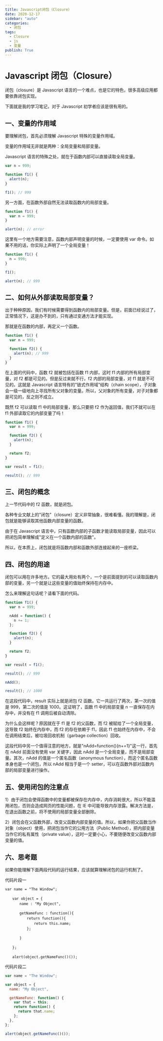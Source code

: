 ```yaml
---
title: Javascript闭包（Closure）
date: 2020-12-17
sidebar: "auto"
categories:
  - 闭包
tags:
  - Closure
  - js
  - 变量
publish: True
---
```


# Javascript 闭包（Closure）

闭包（closure）是 Javascript 语言的一个难点，也是它的特色，很多高级应用都要依靠闭包实现。

下面就是我的学习笔记，对于 Javascript 初学者应该是很有用的。

## 一、变量的作用域

要理解闭包，首先必须理解 Javascript 特殊的变量作用域。

变量的作用域无非就是两种：全局变量和局部变量。

Javascript 语言的特殊之处，就在于函数内部可以直接读取全局变量。

```js
var n = 999;

function f1() {
  alert(n);
}

f1(); // 999
```

另一方面，在函数外部自然无法读取函数内的局部变量。

```js
function f1() {
  var n = 999;
}

alert(n); // error
```

这里有一个地方需要注意，函数内部声明变量的时候，一定要使用 var 命令。如果不用的话，你实际上声明了一个全局变量！

```js
function f1() {
  n = 999;
}

f1();

alert(n); // 999
```

## 二、如何从外部读取局部变量？

出于种种原因，我们有时候需要得到函数内的局部变量。但是，前面已经说过了，正常情况下，这是办不到的，只有通过变通方法才能实现。

那就是在函数的内部，再定义一个函数。

```js
function f1() {
  var n = 999;

  function f2() {
    alert(n); // 999
  }
}
```

在上面的代码中，函数 f2 就被包括在函数 f1 内部，这时 f1 内部的所有局部变量，对 f2 都是可见的。但是反过来就不行，f2 内部的局部变量，对 f1 就是不可见的。这就是 Javascript 语言特有的"链式作用域"结构（chain scope），子对象会一级一级地向上寻找所有父对象的变量。所以，父对象的所有变量，对子对象都是可见的，反之则不成立。

既然 f2 可以读取 f1 中的局部变量，那么只要把 f2 作为返回值，我们不就可以在 f1 外部读取它的内部变量了吗！

```js
function f1() {
  var n = 999;

  function f2() {
    alert(n);
  }

  return f2;
}

var result = f1();

result(); // 999
```

## 三、闭包的概念

上一节代码中的 f2 函数，就是闭包。

各种专业文献上的"闭包"（closure）定义非常抽象，很难看懂。我的理解是，闭包就是能够读取其他函数内部变量的函数。

由于在 Javascript 语言中，只有函数内部的子函数才能读取局部变量，因此可以把闭包简单理解成"定义在一个函数内部的函数"。

所以，在本质上，闭包就是将函数内部和函数外部连接起来的一座桥梁。

## 四、闭包的用途

闭包可以用在许多地方。它的最大用处有两个，一个是前面提到的可以读取函数内部的变量，另一个就是让这些变量的值始终保持在内存中。

怎么来理解这句话呢？请看下面的代码。

```js
function f1() {
  var n = 999;

  nAdd = function() {
    n += 1;
  };

  function f2() {
    alert(n);
  }

  return f2;
}

var result = f1();

result(); // 999

nAdd();

result(); // 1000
```

在这段代码中，result 实际上就是闭包 f2 函数。它一共运行了两次，第一次的值是 999，第二次的值是 1000。这证明了，函数 f1 中的局部变量 n 一直保存在内存中，并没有在 f1 调用后被自动清除。

为什么会这样呢？原因就在于 f1 是 f2 的父函数，而 f2 被赋给了一个全局变量，这导致 f2 始终在内存中，而 f2 的存在依赖于 f1，因此 f1 也始终在内存中，不会在调用结束后，被垃圾回收机制（garbage collection）回收。

这段代码中另一个值得注意的地方，就是"nAdd=function(){n+=1}"这一行，首先在 nAdd 前面没有使用 var 关键字，因此 nAdd 是一个全局变量，而不是局部变量。其次，nAdd 的值是一个匿名函数（anonymous function），而这个匿名函数本身也是一个闭包，所以 nAdd 相当于是一个 setter，可以在函数外部对函数内部的局部变量进行操作。

## 五、使用闭包的注意点

1）由于闭包会使得函数中的变量都被保存在内存中，内存消耗很大，所以不能滥用闭包，否则会造成网页的性能问题，在 IE 中可能导致内存泄露。解决方法是，在退出函数之前，将不使用的局部变量全部删除。

2）闭包会在父函数外部，改变父函数内部变量的值。所以，如果你把父函数当作对象（object）使用，把闭包当作它的公用方法（Public Method），把内部变量当作它的私有属性（private value），这时一定要小心，不要随便改变父函数内部变量的值。

## 六、思考题

如果你能理解下面两段代码的运行结果，应该就算理解闭包的运行机制了。

代码片段一

```
var name = "The Window";

　　var object = {
　　　　name : "My Object",

　　　　getNameFunc : function(){
　　　　　　return function(){
　　　　　　　　return this.name;
　　　　　　};

　　　　}

　　};

　　alert(object.getNameFunc()());
```

代码片段二

```js
var name = "The Window";

var object = {
  name: "My Object",

  getNameFunc: function() {
    var that = this;
    return function() {
      return that.name;
    };
  },
};

alert(object.getNameFunc()());
```
